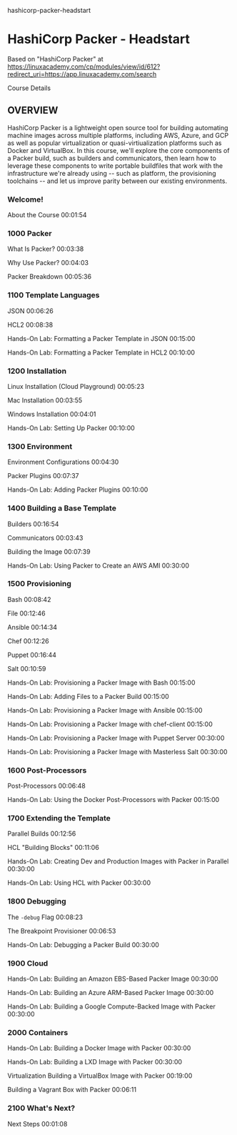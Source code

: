 hashicorp-packer-headstart
# HashiCorp Packer - Headstart

Based on "HashiCorp Packer" at https://linuxacademy.com/cp/modules/view/id/612?redirect_uri=https://app.linuxacademy.com/search

Course Details

## OVERVIEW
HashiCorp Packer is a lightweight open source tool for building automating machine images across multiple platforms, including AWS, Azure, and GCP as well as popular virtualization or quasi-virtiualization platforms such as Docker and VirtualBox. In this course, we'll explore the core components of a Packer build, such as builders and communicators, then learn how to leverage these components to write portable buildfiles that work with the infrastructure we're already using -- such as platform, the provisioning toolchains -- and let us improve parity between our existing environments.

### Welcome!

About the Course
00:01:54

### 1000 Packer

What Is Packer?
00:03:38

Why Use Packer?
00:04:03

Packer Breakdown
00:05:36

### 1100 Template Languages

JSON
00:06:26

HCL2
00:08:38

Hands-On Lab:
Formatting a Packer Template in JSON
00:15:00

Hands-On Lab:
Formatting a Packer Template in HCL2
00:10:00

### 1200 Installation

Linux Installation (Cloud Playground)
00:05:23

Mac Installation
00:03:55

Windows Installation
00:04:01

Hands-On Lab:
Setting Up Packer
00:10:00

### 1300 Environment

Environment Configurations
00:04:30

Packer Plugins
00:07:37

Hands-On Lab:
Adding Packer Plugins
00:10:00

### 1400 Building a Base Template

Builders
00:16:54

Communicators
00:03:43

Building the Image
00:07:39

Hands-On Lab:
Using Packer to Create an AWS AMI
00:30:00

### 1500 Provisioning

Bash
00:08:42

File
00:12:46

Ansible
00:14:34

Chef
00:12:26

Puppet
00:16:44

Salt
00:10:59

Hands-On Lab:
Provisioning a Packer Image with Bash
00:15:00

Hands-On Lab:
Adding Files to a Packer Build
00:15:00

Hands-On Lab:
Provisioning a Packer Image with Ansible
00:15:00

Hands-On Lab:
Provisioning a Packer Image with chef-client
00:15:00

Hands-On Lab:
Provisioning a Packer Image with Puppet Server
00:30:00

Hands-On Lab:
Provisioning a Packer Image with Masterless Salt
00:30:00

### 1600 Post-Processors

Post-Processors
00:06:48

Hands-On Lab:
Using the Docker Post-Processors with Packer
00:15:00

### 1700 Extending the Template

Parallel Builds
00:12:56

HCL "Building Blocks"
00:11:06

Hands-On Lab:
Creating Dev and Production Images with Packer in Parallel
00:30:00

Hands-On Lab:
Using HCL with Packer
00:30:00

### 1800 Debugging

The `-debug` Flag
00:08:23

The Breakpoint Provisioner
00:06:53

Hands-On Lab:
Debugging a Packer Build
00:30:00

### 1900 Cloud

Hands-On Lab:
Building an Amazon EBS-Based Packer Image
00:30:00

Hands-On Lab:
Building an Azure ARM-Based Packer Image
00:30:00

Hands-On Lab:
Building a Google Compute-Backed Image with Packer
00:30:00

### 2000 Containers

Hands-On Lab:
Building a Docker Image with Packer
00:30:00

Hands-On Lab:
Building a LXD Image with Packer
00:30:00

Virtualization
Building a VirtualBox Image with Packer
00:19:00

Building a Vagrant Box with Packer
00:06:11

### 2100 What's Next?
Next Steps
00:01:08
